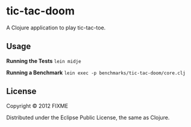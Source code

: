 # tic-tac-doom

A Clojure application to play tic-tac-toe.

## Usage
**Running the Tests** `lein midje`

**Running a Benchmark** `lein exec -p benchmarks/tic-tac-doom/core.clj`

## License

Copyright © 2012 FIXME

Distributed under the Eclipse Public License, the same as Clojure.
